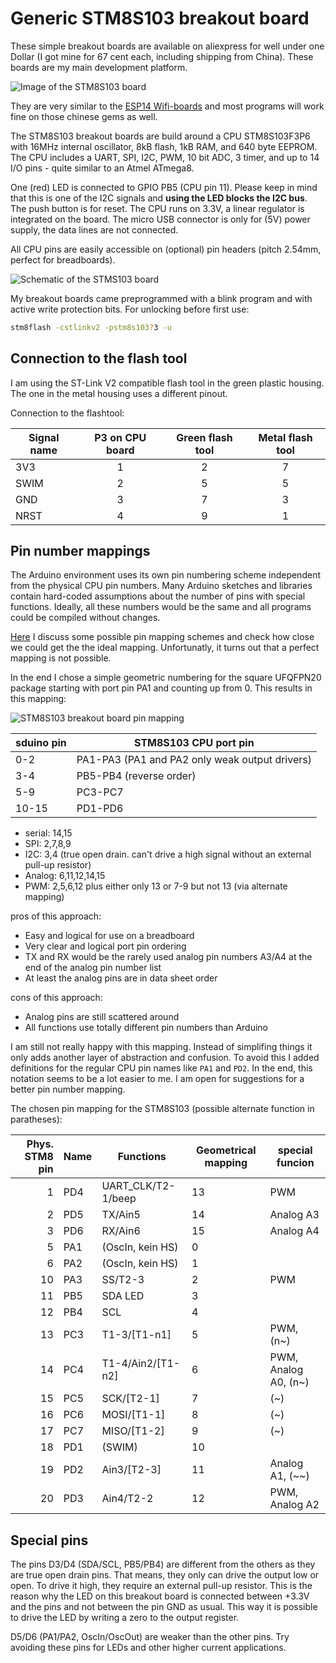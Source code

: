# Generic STM8S103 breakout board

These simple breakout boards are available on aliexpress for well under one
Dollar (I got mine for 67 cent each, including shipping from China). These
boards are my main development platform.

![Image of the STM8S103 board](stm8board-pinout.jpg)

They are very similar to the [ESP14 Wifi-boards](esp14.md) and
most programs will work fine on those chinese gems as well.

The STM8S103 breakout boards are build around a CPU STM8S103F3P6 with 16MHz
internal oscillator, 8kB flash, 1kB RAM, and 640 byte EEPROM. The CPU
includes a UART, SPI, I2C, PWM, 10 bit ADC, 3 timer, and up to 14 I/O pins -
quite similar to an Atmel ATmega8.

One (red) LED is connected to GPIO PB5 (CPU pin 11). Please keep in mind
that this is one of the I2C signals and **using the LED blocks the I2C
bus**. The push button is for reset. The CPU runs on 3.3V, a linear
regulator is integrated on the board. The micro USB connector is only for
(5V) power supply, the data lines are not connected.

All CPU pins are easily accessible on (optional) pin headers (pitch 2.54mm,
perfect for breadboards).

![Schematic of the STMS103 board](Schematic1.png)

My breakout boards came preprogrammed with a blink program and with active
write protection bits. For unlocking before first use:

```bash
stm8flash -cstlinkv2 -pstm8s103?3 -u
```



## Connection to the flash tool

I am using the ST-Link V2 compatible flash tool in the green plastic
housing. The one in the metal housing uses a different pinout.

Connection to the flashtool:

Signal name	|P3 on CPU board	|Green flash tool|Metal flash tool
------ 		|:-----:		|:-----: 	|:-----:
3V3    		|1      		|2      	| 7
SWIM   		|2      		|5      	| 5
GND    		|3      		|7      	| 3
NRST   		|4      		|9      	| 1



## Pin number mappings

The Arduino environment uses its own pin numbering scheme independent from
the physical CPU pin numbers. Many Arduino sketches and libraries contain
hard-coded assumptions about the number of pins with special functions.
Ideally, all these numbers would be the same and all programs could be
compiled without changes.

[Here](../developer/pin_mapping.md) I discuss some possible pin mapping
schemes and check how close we could get the the ideal mapping.
Unfortunatly, it turns out that a perfect mapping is not possible.

In the end I chose a simple geometric numbering for the square UFQFPN20
package starting with port pin PA1 and counting up from 0. This results in
this mapping:

![STM8S103 breakout board pin mapping](stm8blue.png)



sduino pin	| STM8S103 CPU port pin
----------	| ---------------------
 0-2		| PA1-PA3 (PA1 and PA2 only weak output drivers)
 3-4		| PB5-PB4 (reverse order)
 5-9		| PC3-PC7
10-15		| PD1-PD6

- serial: 14,15
- SPI: 2,7,8,9
- I2C: 3,4 (true open drain. can't drive a high signal without an external
  pull-up resistor)
- Analog: 6,11,12,14,15
- PWM: 2,5,6,12 plus either only 13 or 7-9 but not 13 (via alternate mapping)

pros of this approach:

 + Easy and logical for use on a breadboard
 + Very clear and logical port pin ordering
 + TX and RX would be the rarely used analog pin numbers A3/A4 at
   the end of the analog pin number list
 + At least the analog pins are in data sheet order

cons of this approach:

 - Analog pins are still scattered around
 - All functions use totally different pin numbers than Arduino

I am still not really happy with this mapping. Instead of simplifing things
it only adds another layer of abstraction and confusion. To avoid this I
added definitions for the regular CPU pin names like `PA1` and `PD2`. In the
end, this notation seems to be a lot easier to me. I am open for suggestions
for a better pin number mapping.

The chosen pin mapping for the STM8S103 (possible alternate function in
paratheses):

|Phys. STM8 pin|Name	|Functions	|Geometrical mapping|special funcion
|---:	|---	|---			| ---	|---
|1	|PD4	|UART_CLK/T2-1/beep	|13	|PWM
|2	|PD5	|TX/Ain5		|14	|Analog A3
|3	|PD6	|RX/Ain6		|15	|Analog A4
|5	|PA1	|(OscIn, kein HS)	|0	|
|6	|PA2	|(OscIn, kein HS)	|1	|
|10	|PA3	|SS/T2-3		|2	|PWM
|11	|PB5	|SDA	LED		|3	|
|12	|PB4	|SCL			|4	|
|13	|PC3	|T1-3/[T1-n1]		|5	|PWM, (n~)
|14	|PC4	|T1-4/Ain2/[T1-n2]	|6	|PWM, Analog A0, (n~)
|15	|PC5	|SCK/[T2-1]		|7	|(~)
|16	|PC6	|MOSI/[T1-1]		|8	|(~)
|17	|PC7	|MISO/[T1-2]		|9	|(~)
|18	|PD1	|(SWIM)			|10	|
|19	|PD2	|Ain3/[T2-3]		|11	|Analog A1, (~~)
|20	|PD3	|Ain4/T2-2		|12	|PWM, Analog A2


## Special pins

The pins D3/D4 (SDA/SCL, PB5/PB4) are different from the others as they are
true open drain pins. That means, they only can drive the output low or
open. To drive it high, they require an external pull-up resistor.
This is the reason why the LED on this breakout board is connected between +3.3V
and the pins and not between the pin GND as usual. This way it is possible
to drive the LED by writing a zero to the output register.


D5/D6 (PA1/PA2, OscIn/OscOut) are weaker than the other pins. Try avoiding
these pins for LEDs and other higher current applications.
